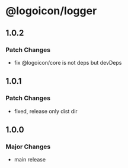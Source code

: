 # @logoicon/logger

## 1.0.2

### Patch Changes

- fix @logoicon/core is not deps but devDeps

## 1.0.1

### Patch Changes

- fixed, release only dist dir

## 1.0.0

### Major Changes

- main release

